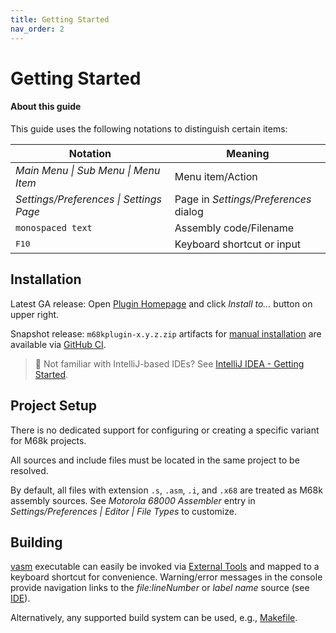 ```yaml
---
title: Getting Started
nav_order: 2
---
```


# Getting Started
   

#### About this guide

This guide uses the following notations to distinguish certain items:

| Notation | Meaning |
|----------|---------|
| *Main Menu &#124; Sub Menu &#124; Menu Item* | Menu item/Action |
| *Settings/Preferences &#124; Settings Page* | Page in _Settings/Preferences_ dialog |
| `monospaced text` | Assembly code/Filename |
| <kbd>F10</kbd> | Keyboard shortcut or input |

## Installation

Latest GA release: Open [Plugin Homepage](https://plugins.jetbrains.com/plugin/17712-motorola-68000-series-assembler/) and click *Install to...* button on upper right.

Snapshot release: `m68kplugin-x.y.z.zip` artifacts for [manual installation](https://www.jetbrains.com/help/idea/plugins-settings.html) are available via [GitHub CI](https://github.com/YannCebron/m68kplugin/actions/workflows/build.yml).              

> 🧐 Not familiar with IntelliJ-based IDEs? See [IntelliJ IDEA - Getting Started](https://www.jetbrains.com/help/idea/getting-started.html).
               
## Project Setup

There is no dedicated support for configuring or creating a specific variant for M68k projects.

All sources and include files must be located in the same project to be resolved.

By default, all files with extension `.s`, `.asm`, `.i`, and `.x68` are treated as M68k assembly sources. See *Motorola 68000 Assembler* entry in *Settings/Preferences \| Editor \| File Types* to customize.

## Building

[vasm](http://sun.hasenbraten.de/vasm/) executable can easily be invoked via [External Tools](https://www.jetbrains.com/help/idea/configuring-third-party-tools.html) and mapped to a keyboard shortcut for convenience.
Warning/error messages in the console provide navigation links to the _file:lineNumber_ or _label name_ source (see [IDE](features/ide.md)).                  

Alternatively, any supported build system can be used, e.g., [Makefile](https://plugins.jetbrains.com/plugin/9333-makefile-language).